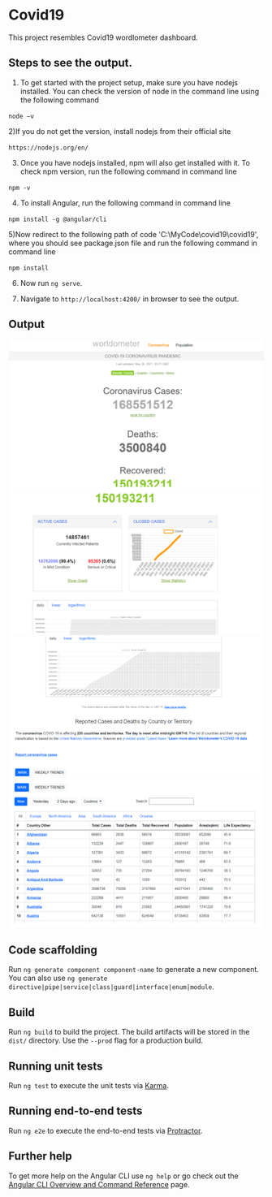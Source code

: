 # Covid19

This project resembles Covid19 wordlometer dashboard.

## Steps to see the output.

1) To get started with the project setup, make sure you have nodejs installed. You can check the version of node in the command line using the following command

`node –v`

2)If you do not get the version, install nodejs from their official site

`https://nodejs.org/en/`

3) Once you have nodejs installed, npm will also get installed with it. To check npm version, run the following command in command line

`npm -v`

4) To install Angular, run the following command in command line

`npm install -g @angular/cli`

5)Now redirect to the following path of code 'C:\MyCode\covid19\covid19', where you should see package.json file and run the following command in command line

`npm install`

6) Now run `ng serve`.

7) Navigate to `http://localhost:4200/` in browser to see the output.

## Output
<img src="src/assets/covid1.png">

<img src="src/assets/covid2.png">

<img src="src/assets/covid3.png">

<img src="src/assets/covid4.png">

## Code scaffolding

Run `ng generate component component-name` to generate a new component. You can also use `ng generate directive|pipe|service|class|guard|interface|enum|module`.

## Build

Run `ng build` to build the project. The build artifacts will be stored in the `dist/` directory. Use the `--prod` flag for a production build.

## Running unit tests

Run `ng test` to execute the unit tests via [Karma](https://karma-runner.github.io).

## Running end-to-end tests

Run `ng e2e` to execute the end-to-end tests via [Protractor](http://www.protractortest.org/).

## Further help

To get more help on the Angular CLI use `ng help` or go check out the [Angular CLI Overview and Command Reference](https://angular.io/cli) page.
